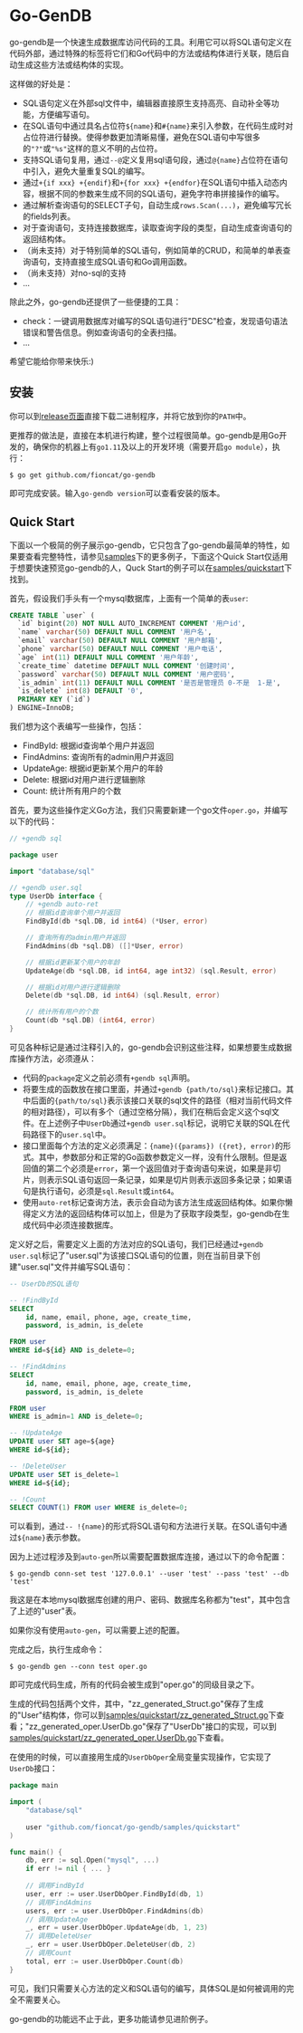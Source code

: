# Go-GenDB

go-gendb是一个快速生成数据库访问代码的工具。利用它可以将SQL语句定义在代码外部，通过特殊的标签将它们和Go代码中的方法或结构体进行关联，随后自动生成这些方法或结构体的实现。

这样做的好处是：

- SQL语句定义在外部sql文件中，编辑器直接原生支持高亮、自动补全等功能，方便编写语句。
- 在SQL语句中通过具名占位符`${name}`和`#{name}`来引入参数，在代码生成时对占位符进行替换。使得参数更加清晰易懂，避免在SQL语句中写很多的`"?"`或`"%s"`这样的意义不明的占位符。
- 支持SQL语句复用，通过`--@`定义复用sql语句段，通过`@{name}`占位符在语句中引入，避免大量重复SQL的编写。
- 通过`+{if xxx} +{endif}`和`+{for xxx} +{endfor}`在SQL语句中插入动态内容，根据不同的参数来生成不同的SQL语句，避免字符串拼接操作的编写。
- 通过解析查询语句的SELECT子句，自动生成`rows.Scan(...)`，避免编写冗长的fields列表。
- 对于查询语句，支持连接数据库，读取查询字段的类型，自动生成查询语句的返回结构体。
- （尚未支持）对于特别简单的SQL语句，例如简单的CRUD，和简单的单表查询语句，支持直接生成SQL语句和Go调用函数。
- （尚未支持）对no-sql的支持
- ...

除此之外，go-gendb还提供了一些便捷的工具：

- check：一键调用数据库对编写的SQL语句进行"DESC"检查，发现语句语法错误和警告信息。例如查询语句的全表扫描。
- ...

希望它能给你带来快乐:)

## 安装

你可以到[release页面](https://github.com/fioncat/go-gendb/releases)直接下载二进制程序，并将它放到你的`PATH`中。

更推荐的做法是，直接在本机进行构建，整个过程很简单。go-gendb是用Go开发的，确保你的机器上有`go1.11`及以上的开发环境（需要开启`go module`），执行：

```text
$ go get github.com/fioncat/go-gendb
```

即可完成安装。输入`go-gendb version`可以查看安装的版本。

## Quick Start

下面以一个极简的例子展示go-gendb，它只包含了go-gendb最简单的特性，如果要查看完整特性，请参见[samples](samples)下的更多例子，下面这个Quick Start仅适用于想要快速预览go-gendb的人，Quck Start的例子可以在[samples/quickstart](samples/quickstart)下找到。

首先，假设我们手头有一个mysql数据库，上面有一个简单的表`user`:

```sql
CREATE TABLE `user` (
  `id` bigint(20) NOT NULL AUTO_INCREMENT COMMENT '用户id',
  `name` varchar(50) DEFAULT NULL COMMENT '用户名',
  `email` varchar(50) DEFAULT NULL COMMENT '用户邮箱',
  `phone` varchar(50) DEFAULT NULL COMMENT '用户电话',
  `age` int(11) DEFAULT NULL COMMENT '用户年龄',
  `create_time` datetime DEFAULT NULL COMMENT '创建时间',
  `password` varchar(50) DEFAULT NULL COMMENT '用户密码',
  `is_admin` int(11) DEFAULT NULL COMMENT '是否是管理员 0-不是  1-是',
  `is_delete` int(8) DEFAULT '0',
  PRIMARY KEY (`id`)
) ENGINE=InnoDB;
```

我们想为这个表编写一些操作，包括：

- FindById: 根据id查询单个用户并返回
- FindAdmins: 查询所有的admin用户并返回
- UpdateAge: 根据id更新某个用户的年龄
- Delete: 根据id对用户进行逻辑删除
- Count: 统计所有用户的个数

首先，要为这些操作定义Go方法，我们只需要新建一个go文件`oper.go`，并编写以下的代码：

```go
// +gendb sql

package user

import "database/sql"

// +gendb user.sql
type UserDb interface {
    // +gendb auto-ret
    // 根据id查询单个用户并返回
    FindById(db *sql.DB, id int64) (*User, error)

    // 查询所有的admin用户并返回
    FindAdmins(db *sql.DB) ([]*User, error)

    // 根据id更新某个用户的年龄
    UpdateAge(db *sql.DB, id int64, age int32) (sql.Result, error)

    // 根据id对用户进行逻辑删除
    Delete(db *sql.DB, id int64) (sql.Result, error)

    // 统计所有用户的个数
    Count(db *sql.DB) (int64, error)
}
```

可见各种标记是通过注释引入的，go-gendb会识别这些注释，如果想要生成数据库操作方法，必须遵从：

- 代码的`package`定义之前必须有`+gendb sql`声明。
- 将要生成的函数放在接口里面，并通过`+gendb {path/to/sql}`来标记接口。其中后面的`{path/to/sql}`表示该接口关联的sql文件的路径（相对当前代码文件的相对路径），可以有多个（通过空格分隔），我们在稍后会定义这个sql文件。在上述例子中`UserDb`通过`+gendb user.sql`标记，说明它关联的SQL在代码路径下的`user.sql`中。
- 接口里面每个方法的定义必须满足：`{name}({params}) ({ret}, error)`的形式。其中，参数部分和正常的Go函数参数定义一样，没有什么限制。但是返回值的第二个必须是`error`，第一个返回值对于查询语句来说，如果是非切片，则表示SQL语句返回一条记录，如果是切片则表示返回多条记录；如果语句是执行语句，必须是`sql.Result`或`int64`。
- 使用`auto-ret`标记查询方法，表示会自动为该方法生成返回结构体。如果你懒得定义方法的返回结构体可以加上，但是为了获取字段类型，go-gendb在生成代码中必须连接数据库。

定义好之后，需要定义上面的方法对应的SQL语句，我们已经通过`+gendb user.sql`标记了"user.sql"为该接口SQL语句的位置，则在当前目录下创建"user.sql"文件并编写SQL语句：

```sql
-- UserDb的SQL语句

-- !FindById
SELECT
	id, name, email, phone, age, create_time,
	password, is_admin, is_delete

FROM user
WHERE id=${id} AND is_delete=0;

-- !FindAdmins
SELECT
	id, name, email, phone, age, create_time,
 	password, is_admin, is_delete

FROM user
WHERE is_admin=1 AND is_delete=0;

-- !UpdateAge
UPDATE user SET age=${age}
WHERE id=${id};

-- !DeleteUser
UPDATE user SET is_delete=1
WHERE id=${id};

-- !Count
SELECT COUNT(1) FROM user WHERE is_delete=0;
```

可以看到，通过`-- !{name}`的形式将SQL语句和方法进行关联。在SQL语句中通过`${name}`表示参数。

因为上述过程涉及到`auto-gen`所以需要配置数据库连接，通过以下的命令配置：

```text
$ go-gendb conn-set test '127.0.0.1' --user 'test' --pass 'test' --db 'test'
```

我这是在本地mysql数据库创建的用户、密码、数据库名称都为"test"，其中包含了上述的"user"表。

如果你没有使用`auto-gen`，可以需要上述的配置。

完成之后，执行生成命令：

```text
$ go-gendb gen --conn test oper.go
```

即可完成代码生成，所有的代码会被生成到"oper.go"的同级目录之下。

生成的代码包括两个文件，其中，"zz_generated_Struct.go"保存了生成的"User"结构体，你可以到[samples/quickstart/zz_generated_Struct.go](samples/quickstart/zz_generated_Struct.go)下查看；"zz_generated_oper.UserDb.go"保存了"UserDb"接口的实现，可以到[samples/quickstart/zz_generated_oper.UserDb.go](samples/quickstart/zz_generated_oper.UserDb.go)下查看。

在使用的时候，可以直接用生成的`UserDbOper`全局变量实现操作，它实现了`UserDb`接口：

```go
package main

import (
    "database/sql"
  
    user "github.com/fioncat/go-gendb/samples/quickstart"
)

func main() {
    db, err := sql.Open("mysql", ...)
    if err != nil { ... }
  
    // 调用FindById
    user, err := user.UserDbOper.FindById(db, 1)
    // 调用FindAdmins
    users, err := user.UserDbOper.FindAdmins(db)
    // 调用UpdateAge
    _, err = user.UserDbOper.UpdateAge(db, 1, 23)
    // 调用DeleteUser
    _, err = user.UserDbOper.DeleteUser(db, 2)
    // 调用Count
    total, err := user.UserDbOper.Count(db)
}
```

可见，我们只需要关心方法的定义和SQL语句的编写，具体SQL是如何被调用的完全不需要关心。

go-gendb的功能远不止于此，更多功能请参见进阶例子。

